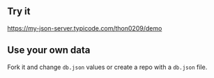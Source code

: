 ## Try it

https://my-json-server.typicode.com/thon0209/demo

## Use your own data

Fork it and change `db.json` values or create a repo with a `db.json` file.

